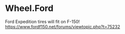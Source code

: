 # Wheel.Ford
Ford Expedition tires will fit on F-150! https://www.fordf150.net/forums/viewtopic.php?t=75232
